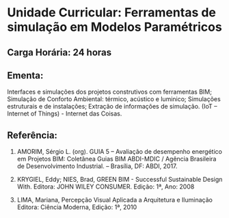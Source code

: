 # Unidade Curricular: Ferramentas de simulação em Modelos Paramétricos
	

## Carga Horária: 24 horas

## Ementa:

Interfaces e simulações dos projetos construtivos com ferramentas BIM; Simulação de Conforto Ambiental: térmico, acústico e luminico; Simulações estruturais e de instalações; Extração de informações de simulação. (IoT – Internet of Things) - Internet das Coisas.

## Referência:

1. AMORIM, Sérgio L. (org). GUIA 5 – Avaliação de desempenho energético em Projetos BIM: Coletânea Guias BIM ABDI-MDIC / Agência Brasileira de Desenvolvimento Industrial. – Brasília, DF: ABDI, 2017.

1. KRYGIEL, Eddy; NIES, Brad, GREEN BIM - Successful Sustainable Design With. Editora: JOHN WILEY CONSUMER. Edição: 1ª, Ano: 2008

1. LIMA, Mariana, Percepção Visual Aplicada a Arquitetura e Iluminação Editora: Ciência Moderna, Edição: 1ª, 2010